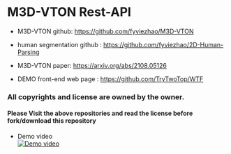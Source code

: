 # M3D-VTON Rest-API

* M3D-VTON github: https://github.com/fyviezhao/M3D-VTON
* human segmentation github : https://github.com/fyviezhao/2D-Human-Parsing

* M3D-VTON paper: https://arxiv.org/abs/2108.05126

* DEMO front-end web page : https://github.com/TryTwoTop/WTF

### All copyrights and license are owned by the owner.
#### Please Visit the above repositories and read the license before fork/download this repository 

* Demo video  
[![Demo video](http://img.youtube.com/vi/sgeq73qb8WY/0.jpg)](https://youtu.be/sgeq73qb8WY)
